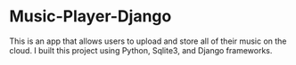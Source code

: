 # Music-Player-Django
This is an app that allows users to upload and store all of their music on the cloud. I built this project using Python, Sqlite3, and Django frameworks.
